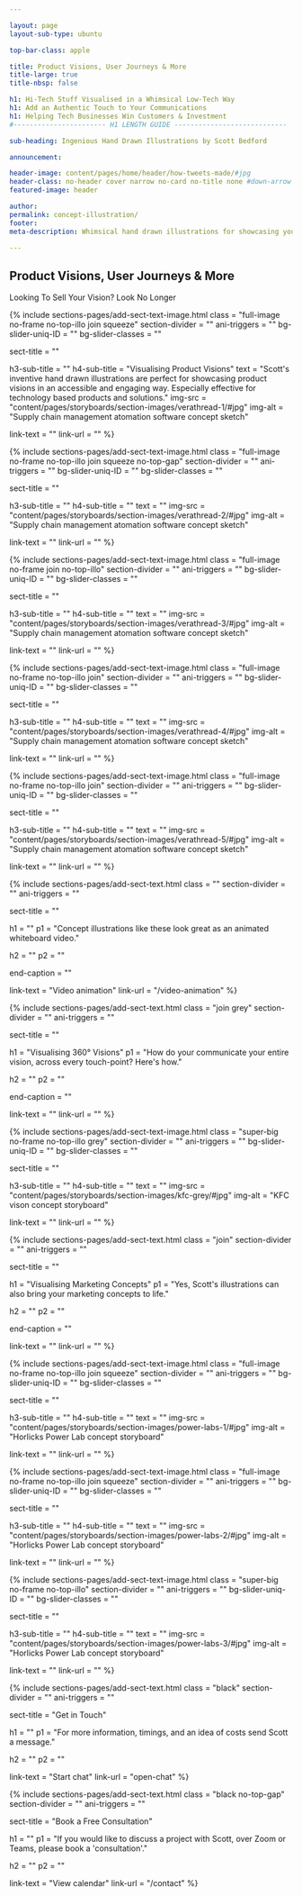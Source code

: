 ```yaml
---

layout: page
layout-sub-type: ubuntu

top-bar-class: apple

title: Product Visions, User Journeys & More
title-large: true
title-nbsp: false

h1: Hi-Tech Stuff Visualised in a Whimsical Low-Tech Way
h1: Add an Authentic Touch to Your Communications
h1: Helping Tech Businesses Win Customers & Investment
#----------------------- H1 LENGTH GUIDE ----------------------------

sub-heading: Ingenious Hand Drawn Illustrations by Scott Bedford

announcement:

header-image: content/pages/home/header/how-tweets-made/#jpg
header-class: no-header cover narrow no-card no-title none #down-arrow no-header no-card no-title narrow overlay white-text center no-image no-strip
featured-image: header

author:
permalink: concept-illustration/
footer:
meta-description: Whimsical hand drawn illustrations for showcasing your business's technology, products and services.

---
```





<!-- BASED ON: SECTION TEXT -->
<section class="section-header-alt grey squeeze no-illo-butt strip-top-butt strip-bottom">
    <div class="content-wrapper">
        <div class="sect-title-wrapper">
          <h1 class="sect-title">Product Visions, User Journeys & More</h1>
          <div class="underline"></div>
        </div>
      <div class="text-wrapper"> 
        <p class="page-sub-title">Looking To Sell Your Vision? Look No Longer</p>        
      </div>
      <div class="bg-texture-wrapper">
        <div class="frame show"><div class="top-frame"></div><div class="bottom-frame"></div></div>
        <div class="bg-texture"></div>
      </div>
    </div>
</section>




<!-- SECTION TEXT & IMAGE -->
{% include sections-pages/add-sect-text-image.html
  class = "full-image no-frame no-top-illo join squeeze"
  section-divider = ""
  ani-triggers = ""
  bg-slider-uniq-ID = ""
  bg-slider-classes = ""

  sect-title = ""

  h3-sub-title = ""
  h4-sub-title = "Visualising Product Visions"
  text = "Scott's inventive hand drawn illustrations are perfect for showcasing product visions in an accessible and engaging way. Especially effective for technology based products and solutions."
  img-src = "content/pages/storyboards/section-images/verathread-1/#jpg"
  img-alt = "Supply chain management atomation software concept sketch"

  link-text = ""
  link-url = ""
%}


<!-- SECTION TEXT & IMAGE -->
{% include sections-pages/add-sect-text-image.html
  class = "full-image no-frame no-top-illo join squeeze no-top-gap"
  section-divider = ""
  ani-triggers = ""
  bg-slider-uniq-ID = ""
  bg-slider-classes = ""

  sect-title = ""

  h3-sub-title = ""
  h4-sub-title = ""
  text = ""
  img-src = "content/pages/storyboards/section-images/verathread-2/#jpg"
  img-alt = "Supply chain management atomation software concept sketch"

  link-text = ""
  link-url = ""
%}

<!-- SECTION TEXT & IMAGE -->
{% include sections-pages/add-sect-text-image.html
  class = "full-image no-frame join no-top-illo"
  section-divider = ""
  ani-triggers = ""
  bg-slider-uniq-ID = ""
  bg-slider-classes = ""

  sect-title = ""

  h3-sub-title = ""
  h4-sub-title = ""
  text = ""
  img-src = "content/pages/storyboards/section-images/verathread-3/#jpg"
  img-alt = "Supply chain management atomation software concept sketch"

  link-text = ""
  link-url = ""
%}

<!-- SECTION TEXT & IMAGE -->
{% include sections-pages/add-sect-text-image.html
  class = "full-image no-frame no-top-illo join"
  section-divider = ""
  ani-triggers = ""
  bg-slider-uniq-ID = ""
  bg-slider-classes = ""

  sect-title = ""

  h3-sub-title = ""
  h4-sub-title = ""
  text = ""
  img-src = "content/pages/storyboards/section-images/verathread-4/#jpg"
  img-alt = "Supply chain management atomation software concept sketch"

  link-text = ""
  link-url = ""
%}

<!-- SECTION TEXT & IMAGE -->
{% include sections-pages/add-sect-text-image.html
  class = "full-image no-frame no-top-illo join"
  section-divider = ""
  ani-triggers = ""
  bg-slider-uniq-ID = ""
  bg-slider-classes = ""

  sect-title = ""

  h3-sub-title = ""
  h4-sub-title = ""
  text = ""
  img-src = "content/pages/storyboards/section-images/verathread-5/#jpg"
  img-alt = "Supply chain management atomation software concept sketch"

  link-text = ""
  link-url = ""
%}

<!-- SECTION TEXT -->
{% include sections-pages/add-sect-text.html
  class = ""
  section-divider = ""
  ani-triggers = ""

  sect-title = ""
  
  h1 = ""
  p1 = "Concept illustrations like these look great as an animated whiteboard video."
  
  h2 = ""
  p2 = ""

  end-caption = ""
  
  link-text = "Video animation"
  link-url = "/video-animation"
%}









<!-- SECTION TEXT -->
{% include sections-pages/add-sect-text.html
  class = "join grey"
  section-divider = ""
  ani-triggers = ""

  sect-title = ""
  
  h1 = "Visualising 360° Visions"
  p1 = "How do your communicate your entire vision, across every touch-point? Here's how."
  
  h2 = ""
  p2 = ""

  end-caption = ""
  
  link-text = ""
  link-url = ""
%}

<!-- SECTION TEXT & IMAGE -->
{% include sections-pages/add-sect-text-image.html
  class = "super-big no-frame no-top-illo grey"
  section-divider = ""
  ani-triggers = ""
  bg-slider-uniq-ID = ""
  bg-slider-classes = ""

  sect-title = ""

  h3-sub-title = ""
  h4-sub-title = ""
  text = ""
  img-src = "content/pages/storyboards/section-images/kfc-grey/#jpg"
  img-alt = "KFC vison concept storyboard"

  link-text = ""
  link-url = ""
%}










<!-- SECTION TEXT -->
{% include sections-pages/add-sect-text.html
  class = "join"
  section-divider = ""
  ani-triggers = ""

  sect-title = ""
  
  h1 = "Visualising Marketing Concepts"
  p1 = "Yes, Scott's illustrations can also bring your marketing concepts to life."
  
  h2 = ""
  p2 = ""

  end-caption = ""
  
  link-text = ""
  link-url = ""
%}

<!-- SECTION TEXT & IMAGE -->
{% include sections-pages/add-sect-text-image.html
  class = "full-image no-frame no-top-illo join squeeze"
  section-divider = ""
  ani-triggers = ""
  bg-slider-uniq-ID = ""
  bg-slider-classes = ""

  sect-title = ""

  h3-sub-title = ""
  h4-sub-title = ""
  text = ""
  img-src = "content/pages/storyboards/section-images/power-labs-1/#jpg"
  img-alt = "Horlicks Power Lab concept storyboard"

  link-text = ""
  link-url = ""
%}

<!-- SECTION TEXT & IMAGE -->
{% include sections-pages/add-sect-text-image.html
  class = "full-image no-frame no-top-illo join squeeze"
  section-divider = ""
  ani-triggers = ""
  bg-slider-uniq-ID = ""
  bg-slider-classes = ""

  sect-title = ""

  h3-sub-title = ""
  h4-sub-title = ""
  text = ""
  img-src = "content/pages/storyboards/section-images/power-labs-2/#jpg"
  img-alt = "Horlicks Power Lab concept storyboard"

  link-text = ""
  link-url = ""
%}

<!-- SECTION TEXT & IMAGE -->
{% include sections-pages/add-sect-text-image.html
  class = "super-big no-frame no-top-illo"
  section-divider = ""
  ani-triggers = ""
  bg-slider-uniq-ID = ""
  bg-slider-classes = ""

  sect-title = ""

  h3-sub-title = ""
  h4-sub-title = ""
  text = ""
  img-src = "content/pages/storyboards/section-images/power-labs-3/#jpg"
  img-alt = "Horlicks Power Lab concept storyboard"

  link-text = ""
  link-url = ""
%}










<!-- SECTION TEXT -->
{% include sections-pages/add-sect-text.html
  class = "black"
  section-divider = ""
  ani-triggers = ""

  sect-title = "Get in Touch"
  
  h1 = ""
  p1 = "For more information, timings, and an idea of costs send Scott a message."
  
  h2 = ""
  p2 = ""
  
  link-text = "Start chat"
  link-url = "open-chat"
%}



<!-- SECTION TEXT -->
{% include sections-pages/add-sect-text.html
  class = "black no-top-gap"
  section-divider = ""
  ani-triggers = ""

  sect-title = "Book a Free Consultation"
  
  h1 = ""
  p1 = "If you would like to discuss a project with Scott, over Zoom or Teams, please book a 'consultation'."

  h2 = ""
  p2 = ""
  
  link-text = "View calendar"
  link-url = "/contact"
%}


 




